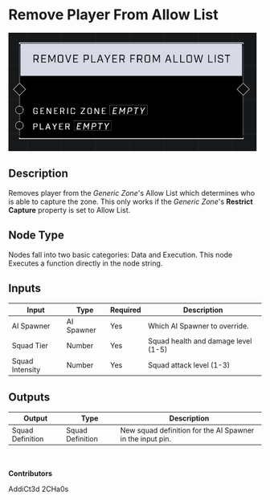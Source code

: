 # Remove Player From Allow List
![](../../../.gitbook/assets/remove-player-from-allow-list.png)
## Description
Removes player from the *Generic Zone*'s Allow List which determines who is able to capture the zone. This only works if the *Generic Zone*'s **Restrict Capture** property is set to Allow List.

## Node Type
Nodes fall into two basic categories: Data and Execution. This node Executes a function directly in the node string.

## Inputs
| Input | Type | Required | Description |
|------------------|------------------|----------|--------------------------------------------------------------|
| AI Spawner | AI Spawner | Yes | Which AI Spawner to override. |
| Squad Tier | Number | Yes | Squad health and damage level (1-5) |
| Squad Intensity | Number | Yes | Squad attack level (1-3) |

## Outputs
| Output | Type | Description |
|------------------|------------------|--------------------------------------------------------------|
| Squad Definition | Squad Definition | New squad definition for the AI Spawner in the input pin. |


\
\
**Contributors**

AddiCt3d 2CHa0s